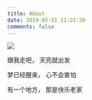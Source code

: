 ```yaml
---
title: About
date: 2019-05-31 11:22:29
comments: false
---
```


![](https://timgsa.baidu.com/timg?image&quality=80&size=b9999_10000&sec=1559325470110&di=187480b6c5ada130bb7da2e1b9259eef&imgtype=0&src=http%3A%2F%2Fi2.hdslb.com%2Fbfs%2Farchive%2F5e231c7d5e1df893678b0b1028cf970a17f7e9ed.jpg)

跟我走吧， 天亮就出发

梦已经醒来， 心不会害怕

有一个地方， 那是快乐老家